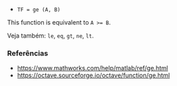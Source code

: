* `TF = ge (A, B)`

This function is equivalent to `A >= B`.

Veja também: `le`, `eq`, `gt`, `ne`, `lt`.

### Referências

* https://www.mathworks.com/help/matlab/ref/ge.html
* https://octave.sourceforge.io/octave/function/ge.html
